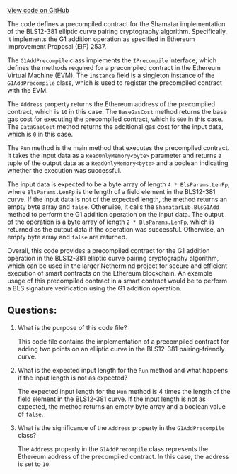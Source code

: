 [View code on GitHub](https://github.com/nethermindeth/nethermind/Nethermind.Evm/Precompiles/Bls/Shamatar/G1AddPrecompile.cs)

The code defines a precompiled contract for the Shamatar implementation of the BLS12-381 elliptic curve pairing cryptography algorithm. Specifically, it implements the G1 addition operation as specified in Ethereum Improvement Proposal (EIP) 2537. 

The `G1AddPrecompile` class implements the `IPrecompile` interface, which defines the methods required for a precompiled contract in the Ethereum Virtual Machine (EVM). The `Instance` field is a singleton instance of the `G1AddPrecompile` class, which is used to register the precompiled contract with the EVM. 

The `Address` property returns the Ethereum address of the precompiled contract, which is `10` in this case. The `BaseGasCost` method returns the base gas cost for executing the precompiled contract, which is `600` in this case. The `DataGasCost` method returns the additional gas cost for the input data, which is `0` in this case. 

The `Run` method is the main method that executes the precompiled contract. It takes the input data as a `ReadOnlyMemory<byte>` parameter and returns a tuple of the output data as a `ReadOnlyMemory<byte>` and a boolean indicating whether the execution was successful. 

The input data is expected to be a byte array of length `4 * BlsParams.LenFp`, where `BlsParams.LenFp` is the length of a field element in the BLS12-381 curve. If the input data is not of the expected length, the method returns an empty byte array and `false`. Otherwise, it calls the `ShamatarLib.BlsG1Add` method to perform the G1 addition operation on the input data. The output of the operation is a byte array of length `2 * BlsParams.LenFp`, which is returned as the output data if the operation was successful. Otherwise, an empty byte array and `false` are returned. 

Overall, this code provides a precompiled contract for the G1 addition operation in the BLS12-381 elliptic curve pairing cryptography algorithm, which can be used in the larger Nethermind project for secure and efficient execution of smart contracts on the Ethereum blockchain. An example usage of this precompiled contract in a smart contract would be to perform a BLS signature verification using the G1 addition operation.
## Questions: 
 1. What is the purpose of this code file?
    
    This code file contains the implementation of a precompiled contract for adding two points on an elliptic curve in the BLS12-381 pairing-friendly curve. 

2. What is the expected input length for the `Run` method and what happens if the input length is not as expected?
    
    The expected input length for the `Run` method is 4 times the length of the field element in the BLS12-381 curve. If the input length is not as expected, the method returns an empty byte array and a boolean value of `false`.

3. What is the significance of the `Address` property in the `G1AddPrecompile` class?
    
    The `Address` property in the `G1AddPrecompile` class represents the Ethereum address of the precompiled contract. In this case, the address is set to `10`.